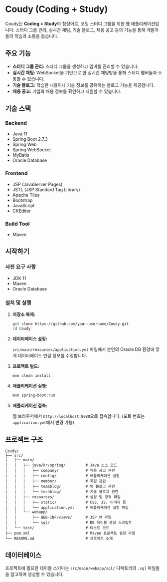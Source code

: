 # Coudy (Coding + Study)

Coudy는 **Coding + Study**의 합성어로, 코딩 스터디 그룹을 위한 웹 애플리케이션입니다. 스터디 그룹 관리, 실시간 채팅, 기술 블로그, 채용 공고 등의 기능을 통해 개발자들의 학습과 소통을 돕습니다.

##  주요 기능

*   **스터디 그룹 관리:** 스터디 그룹을 생성하고 멤버를 관리할 수 있습니다.
*   **실시간 채팅:** WebSocket을 기반으로 한 실시간 채팅방을 통해 스터디 멤버들과 소통할 수 있습니다.
*   **기술 블로그:** 학습한 내용이나 기술 정보를 공유하는 블로그 기능을 제공합니다.
*   **채용 공고:** 기업의 채용 정보를 확인하고 지원할 수 있습니다.

## 기술 스택

### Backend

*   Java 11
*   Spring Boot 2.7.3
*   Spring Web
*   Spring WebSocket
*   MyBatis
*   Oracle Database

### Frontend

*   JSP (JavaServer Pages)
*   JSTL (JSP Standard Tag Library)
*   Apache Tiles
*   Bootstrap
*   JavaScript
*   CKEditor

### Build Tool

*   Maven

## 시작하기

### 사전 요구 사항

*   JDK 11
*   Maven
*   Oracle Database

### 설치 및 실행

1.  **저장소 복제:**

    ```bash
    git clone https://github.com/your-username/Coudy.git
    cd Coudy
    ```

2.  **데이터베이스 설정:**

    `src/main/resources/application.yml` 파일에서 본인의 Oracle DB 환경에 맞게 데이터베이스 연결 정보를 수정합니다.

3.  **프로젝트 빌드:**

    ```bash
    mvn clean install
    ```

4.  **애플리케이션 실행:**

    ```bash
    mvn spring-boot:run
    ```

5.  **애플리케이션 접속:**

    웹 브라우저에서 `http://localhost:8080`으로 접속합니다. (포트 번호는 `application.yml`에서 변경 가능)

## 프로젝트 구조

```
Coudy/
├── src/
│   ├── main/
│   │   ├── java/kr/spring/         # Java 소스 코드
│   │   │   ├── company/            # 채용 공고 관련
│   │   │   ├── config/             # 애플리케이션 설정
│   │   │   ├── member/             # 회원 관련
│   │   │   ├── teamblog/           # 팀 블로그 관련
│   │   │   └── techblog/           # 기술 블로그 관련
│   │   ├── resources/              # 설정 및 정적 파일
│   │   │   ├── static/             # CSS, JS, 이미지 등
│   │   │   └── application.yml     # 애플리케이션 설정 파일
│   │   └── webapp/
│   │       ├── WEB-INF/views/      # JSP 뷰 파일
│   │       └── sql/                # DB 테이블 생성 스크립트
│   └── test/                       # 테스트 코드
├── pom.xml                         # Maven 프로젝트 설정 파일
└── README.md                       # 프로젝트 소개
```

## 데이터베이스

프로젝트에 필요한 테이블 스키마는 `src/main/webapp/sql/` 디렉토리의 `.sql` 파일들을 참고하여 생성할 수 있습니다.